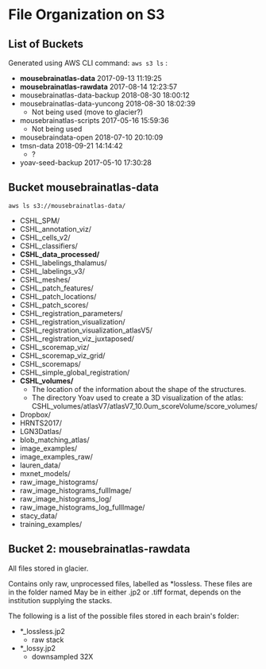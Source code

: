 # File Organization on S3

## List of Buckets

 Generated using AWS CLI command: `aws s3 ls` :
* __mousebrainatlas-data__ 2017-09-13 11:19:25
* __mousebrainatlas-rawdata__ 2017-08-14 12:23:57
* mousebrainatlas-data-backup 2018-08-30 18:00:12
* mousebrainatlas-data-yuncong 2018-08-30 18:02:39
  * Not being used (move to glacier?)
* mousebrainatlas-scripts 2017-05-16 15:59:36
  * Not being used
* mousebraindata-open 2018-07-10 20:10:09
* tmsn-data 2018-09-21 14:14:42
  * ?
* yoav-seed-backup 2017-05-10 17:30:28

## Bucket mousebrainatlas-data

`aws ls s3://mousebrainatlas-data/`
 
* CSHL_SPM/
* CSHL_annotation_viz/
* CSHL_cells_v2/
* CSHL_classifiers/
* __CSHL_data_processed/__
* CSHL_labelings_thalamus/
* CSHL_labelings_v3/
* CSHL_meshes/
* CSHL_patch_features/
* CSHL_patch_locations/
* CSHL_patch_scores/
* CSHL_registration_parameters/
* CSHL_registration_visualization/
* CSHL_registration_visualization_atlasV5/
* CSHL_registration_viz_juxtaposed/
* CSHL_scoremap_viz/
* CSHL_scoremap_viz_grid/
* CSHL_scoremaps/
* CSHL_simple_global_registration/
* __CSHL_volumes/__ 
   * The location of the information about the shape of the structures.
   * The directory Yoav used to create a 3D visualization of the atlas: CSHL_volumes/atlasV7/atlasV7_10.0um_scoreVolume/score_volumes/
* Dropbox/
* HRNTS2017/
* LGN3Datlas/
* blob_matching_atlas/
* image_examples/
* image_examples_raw/
* lauren_data/
* mxnet_models/
* raw_image_histograms/
* raw_image_histograms_fullImage/
* raw_image_histograms_log/
* raw_image_histograms_log_fullImage/
* stacy_data/
* training_examples/ 
    
    
## Bucket 2: mousebrainatlas-rawdata

All files stored in glacier.

Contains only raw, unprocessed files, labelled as *lossless. These files are in the folder named May be in either .jp2 or .tiff format, depends on the institution supplying the stacks.

The following is a list of the possible files stored in each brain's folder:
- *_lossless.jp2 
  - raw stack
- *_lossy.jp2    
  - downsampled 32X
